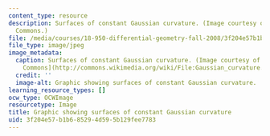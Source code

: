 ```yaml
---
content_type: resource
description: Surfaces of constant Gaussian curvature. (Image courtesy of Wikimedia
  Commons.)
file: /media/courses/18-950-differential-geometry-fall-2008/3f204e57b1b685294d595b129fee7783_18-950f08.jpg
file_type: image/jpeg
image_metadata:
  caption: Surfaces of constant Gaussian curvature. (Image courtesy of [Wikimedia
    Commons](http://commons.wikimedia.org/wiki/File:Gaussian_curvature.PNG).)
  credit: ''
  image-alt: Graphic showing surfaces of constant Gaussian curvature.
learning_resource_types: []
ocw_type: OCWImage
resourcetype: Image
title: Graphic showing surfaces of constant Gaussian curvature
uid: 3f204e57-b1b6-8529-4d59-5b129fee7783
---
```

